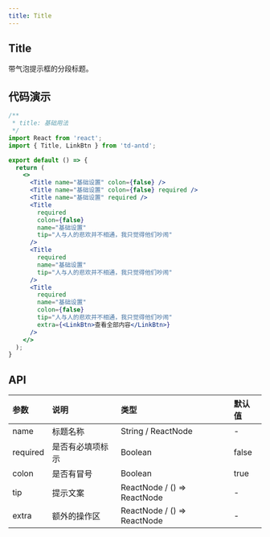 ```yaml
---
title: Title
---
```


## Title

带气泡提示框的分段标题。

## 代码演示

```jsx
/**
 * title: 基础用法
 */
import React from 'react';
import { Title, LinkBtn } from 'td-antd';

export default () => {
  return (
    <>
      <Title name="基础设置" colon={false} />
      <Title name="基础设置" colon={false} required />
      <Title name="基础设置" required />
      <Title
        required
        colon={false}
        name="基础设置"
        tip="人与人的悲欢并不相通，我只觉得他们吵闹"
      />
      <Title
        required
        name="基础设置"
        tip="人与人的悲欢并不相通，我只觉得他们吵闹"
      />
      <Title
        required
        name="基础设置"
        colon={false}
        tip="人与人的悲欢并不相通，我只觉得他们吵闹"
        extra={<LinkBtn>查看全部内容</LinkBtn>}
      />
    </>
  );
}
```

## API

|参数|说明|类型|默认值|
|:--|:--|:--|:--|
|name|标题名称|String / ReactNode|-|
|required|是否有必填项标示|Boolean|false|
|colon|是否有冒号|Boolean|true|
|tip|提示文案|ReactNode / () => ReactNode|-|
|extra|额外的操作区|ReactNode / () => ReactNode|-|
